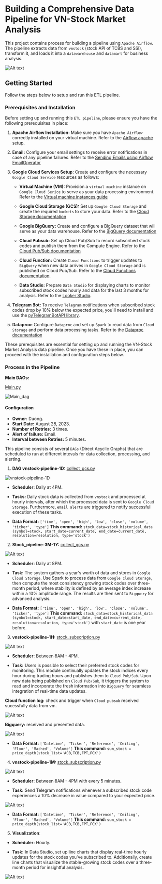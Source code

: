 # Building a Comprehensive Data Pipeline for VN-Stock Market Analysis

This project contains process for building a pipeline using `Apache Airflow`. The pipeline extracts data from `vnstock` (stock API of TCBS and SSI), transform it, and loads it into a `datawarehouse` and `datamart` for business analysis.

![Alt text](image/DEC-final_project.drawio.png)

## Getting Started

Follow the steps below to setup and run this ETL pipeline.

### Prerequisites and Installation

Before setting up and running this `ETL pipeline`, please ensure you have the following prerequisites in place:

1. **Apache Airflow Installation:** Make sure you have `Apache Airflow `correctly installed on your virtual machine. Refer to the [Airflow apache setup](https://github.com/apache/airflow).


2. **Email:** Configure your email settings to receive error notifications in case of any pipeline failures. Refer to the [Sending Emails using Airflow EmailOperator](https://hevodata.com/learn/airflow-emailoperator/)

3. **Google Cloud Services Setup:** Create and configure the necessary `Google Cloud Service` resources as follows:

    - **Virtual Machine (VM):** Provision a `virtual machine` instance on `Google Cloud Serice` to serve as your data processing environment. Refer to the [Virtual machine instances guide](https://cloud.google.com/compute/docs/instances)

    - **Google Cloud Storage (GCS):** Set up `Google Cloud Storage` and create the required `buckets` to store your data. Refer to the [Cloud Storage documentation](https://cloud.google.com/storage/docs)

    - **Google BigQuery:** Create and configure a BigQuery dataset that will serve as your data warehouse. Refer to the [BigQuery documentation](https://cloud.google.com/bigquery/docs)

    - **Cloud Pubsub:** Set up Cloud Pub/Sub to record subscribed stock codes and publish them from the Compute Engine. Refer to the [Cloud Pub/Sub documentation](https://cloud.google.com/pubsub/docs)

    - **Cloud Function:** Create `Cloud Functions` to trigger updates to `BigQuery` when new data arrives in `Google Cloud Storage` and is published on Cloud Pub/Sub. Refer to the [Cloud Functions documentation](https://cloud.google.com/functions/docs).

    - **Data Studio:** Prepare `Data Studio` for displaying charts to monitor subscribed stock codes hourly and data for the last 3 months for analysis. Refer to the [Looker Studio](https://developers.google.com/looker-studio).

4. **Telegram Bot:** To receive `Telegram` notifications when subscribed stock codes drop by 10% below the expected price, you'll need to install and use the [pyTelegramBotAPI library](https://github.com/eternnoir/pyTelegramBotAPI).

5. **Dataproc:** Configure `Dataproc` and set up `Spark` to read data from `Cloud Storage` and perform data processing tasks. Refer to the [Dataproc documentation](https://spark.apache.org/docs/latest/sql-getting-started.html)

These prerequisites are essential for setting up and running the VN-Stock Market Analysis data pipeline. Once you have these in place, you can proceed with the installation and configuration steps below.

### Process in the Pipeline

**Main DAGs:**

[Main.py](./src/dags/main.py)

![Main_dag](image/main_dag.png)

#### Configuration

- **Owner:** Duong.
- **Start Date:** August 28, 2023.
- **Number of Retries:** 3 times.
- **Alert of failure:** Email.
- **Interval between Retries:** 5 minutes.

This pipeline consists of several `DAGs` (Direct Acyclic Graphs) that are scheduled to run at different intevals for data collection, processing, and alerting.

1. **DAG vnstock-pipeline-1D:** [collect_gcs.py](./src/pluggin/collect_gcs.py)

![vnstock-pipeline-1D](image/vnstock-pipeline-1D.png)

- **Scheduler:** Daily at 4PM.

- **Tasks:** Daily stock data is collected from `vnstock` and processed at hourly intervals, after which the processed data is sent to `Google Cloud Storage`. Furthermore, `email alerts` are triggered to notify successful execution of these tasks.

- **Data Format:** `['time', 'open', 'high', 'low', 'close', 'volume', 'ticker', 'type']`
**This command:** `stock_data=stock_historical_data (symbol=stock, start_date=current_date, end_date=current_date, resolution=resolution, type='stock')`
    
2. **Stock_pipeline-3M-1Y:** [collect_gcs.py](./src/pluggin/collect_gcs.py)

![Alt text](image/Stock_pipeline-3M-1Y.png)

- **Scheduler:** Daily at 8PM.

- **Task:** The system gathers a year's worth of data and stores in `Google Cloud Storage`. Use Spark to process data from `Google Cloud Storage`, then compute the most consistency growing stock codes over three-month period, where stability is defined by an average index increase within a 10% amplitude range. The results are then sent to `Bigquery` for advanced analysis.

- **Data Format:** `['time', 'open', 'high', 'low', 'close', 'volume', 'ticker', 'type']`
**This command:** `stock_data=stock_historical_data (symbol=stock, start_date=start_date, end_date=current_date, resolution=resolution, type='stock')` with `start_date` is one year before.

3. **vnstock-pipeline-1H:** [stock_subscription.py](./src/pluggin/stock_subscription.py)

![Alt text](image/vnstock-pipeline-1H.png)

- **Scheduler:** Between 8AM - 4PM.

- **Task:** Users is possible to select their preferred stock codes for monitoring. This module continually updates the stock indices every hour during trading hours and publishes them to `Cloud Pub/Sub`. Upon new data being published on `Cloud Pub/Sub`, it triggers the system to read and incorporate the fresh information into `Bigquery` for seamless integration of real-time data updates.

**Cloud function log:** check and trigger when `Cloud pubsub` received sucessfully data from vm.

![Alt text](image/Cloud-function-log.png)

**Bigquery:** received and presented data.

![Alt text](image/Bigquery_result_1H.png)

- **Data Format:** `['Datetime', 'Ticker', 'Reference', 'Ceiling', 'Floor', 'Mached', 'Volume']`
**This command:** `sum_stock = price_depth(stock_list='ACB,TCB,FPT,FOX')`

4. **vnstock-pipeline-1M:** [stock_subscription.py](./src/pluggin/stock_subscription.py)

![Alt text](image/vnstock-pipeline-1M.png)

- **Scheduler:** Between 8AM - 4PM with every 5 minutes.

- **Task:** Send Telegram notifications whenever a subscribed stock code experiences a 10% decrease in value compared to your expected price.

![Alt text](image/telegram1.png)

- **Data Format:** `['Datetime', 'Ticker', 'Reference', 'Ceiling', 'Floor', 'Mached', 'Volume']`
**This command:** `sum_stock = price_depth(stock_list='ACB,TCB,FPT,FOX')`

5. **Visualization:**

- **Scheduler:** Hourly.

- **Task:** In Data Studio, set up line charts that display real-time hourly updates for the stock codes you've subscribed to. Additionally, create line charts that visualize the stable-growing stock codes over a three-month period for insightful analysis.

![Alt text](image/visualize.png)








